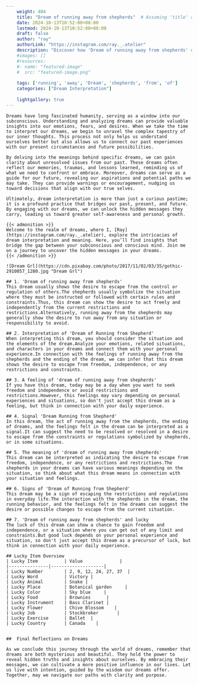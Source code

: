 ```yaml
---
    weight: 404
    title: "Dream of running away from shepherds"  # Assuming 'title' column exists
    date: 2024-10-13T10:52:00+08:00
    lastmod: 2024-10-13T10:52:00+08:00
    draft: false
    author: "ray"
    authorLink: "https://instagram.com/ray._.atelier"
    description: "Discover how 'Dream of running away from shepherds' can interpret your future and uncover its significant meanings in your life."
    #images: []
    #resources:
    #- name: "featured-image"
    #  src: "featured-image.png"
    
    tags: ['running', 'away', 'Dream', 'shepherds', 'from', 'of']
    categories: ["Dream Interpretation"]
    
    lightgallery: true
---
```

    
    Dreams have long fascinated humanity, serving as a window into our subconscious. Understanding and analyzing dreams can provide valuable insights into our emotions, fears, and desires. When we take the time to interpret our dreams, we begin to unravel the complex tapestry of our inner thoughts. This process not only helps us understand ourselves better but also allows us to connect our past experiences with our present circumstances and future possibilities.
    
    By delving into the meanings behind specific dreams, we can gain clarity about unresolved issues from our past. These dreams often reflect our memories, traumas, and lessons learned, reminding us of what we need to confront or embrace. Moreover, dreams can serve as a guide for our future, revealing our aspirations and potential paths we may take. They can provide warnings or encouragement, nudging us toward decisions that align with our true selves.
    
    Ultimately, dream interpretation is more than just a curious pastime; it is a profound practice that bridges our past, present, and future. By engaging with our dreams, we can unlock the hidden messages they carry, leading us toward greater self-awareness and personal growth.
    
    {{< admonition >}}
    Welcome to the realm of dreams, where I, [Ray](https://instagram.com/ray._.atelier), explore the intricacies of dream interpretation and meaning. Here, you’ll find insights that bridge the gap between your subconscious and conscious mind. Join me on a journey to uncover the hidden messages in your dreams.
    {{< /admonition >}}
    
    ![Dream Grl](https://cdn.pixabay.com/photo/2017/11/02/03/35/gothic-2910057_1280.jpg "Dream Grl")
    
    ## 1. 'Dream of running away from shepherds'
    This dream usually shows the desire to escape from the control or regulation of others.The shepherds usually symbolize the situation where they must be instructed or followed with certain rules and constraints.Thus, this dream can show the desire to act freely and independently from the current restrictions and restrictions.Alternatively, running away from the shepherds may generally show the desire to run away from any situation or responsibility to avoid.
    
    ## 2. Interpretation of 'Dream of Running from Shepherd'
    When interpreting this dream, you should consider the situation and the elements of the dream.Analyze your emotions, related situations, and characters in your dreams and connect them with your personal experience.In connection with the feelings of running away from the shepherds and the ending of the dream, we can infer that this dream shows the desire to escape from freedom, independence, or any restrictions and constraints.
    
    ## 3. A feeling of 'dream of running away from shepherds'
    If you have this dream, today may be a day when you want to seek freedom and independence or avoid restrictions and restrictions.However, this feelings may vary depending on personal experiences and situations, so don't just accept this dream as a feeling, but think in connection with your daily experience.
    
    ## 4. Signal 'Dream Running from Shepherd'
    In this dream, the act of running away from the shepherds, the ending of dreams, and the feelings felt in the dream can be interpreted as a signal.It can suggest the need to be resolved or resolved in a desire to escape from the constraints or regulations symbolized by shepherds, or in some situations.
    
    ## 5. The meaning of 'dream of running away from shepherds'
    This dream can be interpreted as indicating the desire to escape from freedom, independence, or any restrictions and restrictions.The shepherds in your dreams can have various meanings depending on the situation, so think about what this dream means in connection with your situation and feelings.
    
    ## 6. Signs of 'Dream of Running from Shepherd'
    This dream may be a sign of escaping the restrictions and regulations in everyday life.The interaction with the shepherds in the dream, the running behavior, and the feelings felt in the dreams can suggest the desire or possible changes to escape from the current situation.
    
    ## 7. 'Dream of running away from shepherds' and lucky
    The luck of this dream can show a chance to gain freedom and independence, or a situation where you can get out of any limit and constraints.But good luck depends on your personal experience and situation, so don't just accept this dream as a precursor of luck, but think in connection with your daily experience.
    
    ## Lucky Item Overview
    | Lucky Item          | Value              |
    |---------------|--------------------|
    | Lucky Number        | 2, 9, 12, 24, 27, 37  |
    | Lucky Word          | Victory |
    | Lucky Animal        | Snake |
    | Lucky Place         | Botanical garden     |
    | Lucky Color         | Sky blue     |
    | Lucky Food          | Brownies      |
    | Lucky Instrument    | Bass Clarinet |
    | Lucky Flower        | Chive Blossom    |
    | Lucky Job           | Stockbroker       |
    | Lucky Exercise      | Ballet  |
    | Lucky Country       | Canada    |
    
    
    ##  Final Reflections on Dreams
    
    As we conclude this journey through the world of dreams, remember that dreams are both mysterious and beautiful. They hold the power to reveal hidden truths and insights about ourselves. By embracing their messages, we can cultivate a more positive influence in our lives. Let us live with intention, guided by the wisdom our dreams offer. Together, may we navigate our paths with clarity and purpose.
    